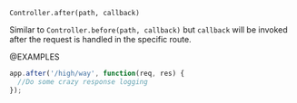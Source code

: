 


`Controller.after(path, callback)`

Similar to `Controller.before(path, callback)` but `callback` will be invoked
after the request is handled in the specific route.

@EXAMPLES

```js
app.after('/high/way', function(req, res) {
  //Do some crazy response logging
});
```


